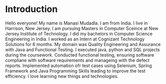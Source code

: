 # Introduction
Hello everyone!
My name is Manasi Mudadla. I am from India. I live in Harrison, New Jersey. I am pursuing Masters in Computer Sceince at New Jersey Institute of Technology. I did my bachelors in Computer Science Engineering in India. I worked as an Intern at Cognizant Technology Solutions for 6 months. My domain was Quality Engineering and Assurance with Java and Functional Testing. I executed java, python and SQL projects during the coursework. Conducted functional testing, ensuring software compliane with software requirements and manageing with the defect reports. Implemented automation ofr test cases using Selenium, Spring Framework and Java Programming Skills leading to improve the test efficiency. 
I love learning new things and technologies.
